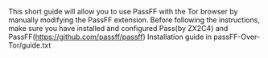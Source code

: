 This short guide will allow you to use PassFF with the Tor browser by manually modifying the PassFF extension. 
Before following the instructions, make sure you have installed and configured Pass(by ZX2C4) and PassFF(https://github.com/passff/passff) 
Installation guide in passFF-Over-Tor/guide.txt
